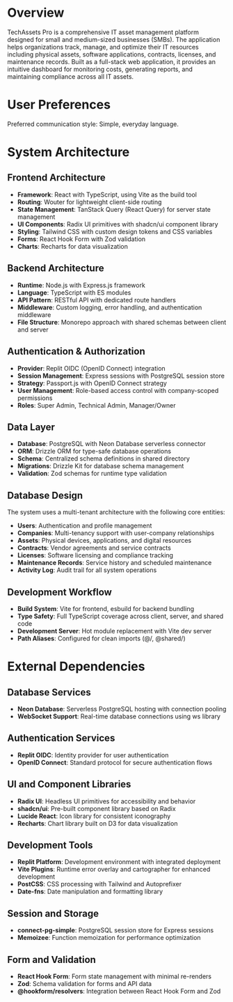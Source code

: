 # Overview

TechAssets Pro is a comprehensive IT asset management platform designed for small and medium-sized businesses (SMBs). The application helps organizations track, manage, and optimize their IT resources including physical assets, software applications, contracts, licenses, and maintenance records. Built as a full-stack web application, it provides an intuitive dashboard for monitoring costs, generating reports, and maintaining compliance across all IT assets.

# User Preferences

Preferred communication style: Simple, everyday language.

# System Architecture

## Frontend Architecture
- **Framework**: React with TypeScript, using Vite as the build tool
- **Routing**: Wouter for lightweight client-side routing
- **State Management**: TanStack Query (React Query) for server state management
- **UI Components**: Radix UI primitives with shadcn/ui component library
- **Styling**: Tailwind CSS with custom design tokens and CSS variables
- **Forms**: React Hook Form with Zod validation
- **Charts**: Recharts for data visualization

## Backend Architecture
- **Runtime**: Node.js with Express.js framework
- **Language**: TypeScript with ES modules
- **API Pattern**: RESTful API with dedicated route handlers
- **Middleware**: Custom logging, error handling, and authentication middleware
- **File Structure**: Monorepo approach with shared schemas between client and server

## Authentication & Authorization
- **Provider**: Replit OIDC (OpenID Connect) integration
- **Session Management**: Express sessions with PostgreSQL session store
- **Strategy**: Passport.js with OpenID Connect strategy
- **User Management**: Role-based access control with company-scoped permissions
- **Roles**: Super Admin, Technical Admin, Manager/Owner

## Data Layer
- **Database**: PostgreSQL with Neon Database serverless connector
- **ORM**: Drizzle ORM for type-safe database operations
- **Schema**: Centralized schema definitions in shared directory
- **Migrations**: Drizzle Kit for database schema management
- **Validation**: Zod schemas for runtime type validation

## Database Design
The system uses a multi-tenant architecture with the following core entities:
- **Users**: Authentication and profile management
- **Companies**: Multi-tenancy support with user-company relationships
- **Assets**: Physical devices, applications, and digital resources
- **Contracts**: Vendor agreements and service contracts
- **Licenses**: Software licensing and compliance tracking
- **Maintenance Records**: Service history and scheduled maintenance
- **Activity Log**: Audit trail for all system operations

## Development Workflow
- **Build System**: Vite for frontend, esbuild for backend bundling
- **Type Safety**: Full TypeScript coverage across client, server, and shared code
- **Development Server**: Hot module replacement with Vite dev server
- **Path Aliases**: Configured for clean imports (@/, @shared/)

# External Dependencies

## Database Services
- **Neon Database**: Serverless PostgreSQL hosting with connection pooling
- **WebSocket Support**: Real-time database connections using ws library

## Authentication Services
- **Replit OIDC**: Identity provider for user authentication
- **OpenID Connect**: Standard protocol for secure authentication flows

## UI and Component Libraries
- **Radix UI**: Headless UI primitives for accessibility and behavior
- **shadcn/ui**: Pre-built component library based on Radix
- **Lucide React**: Icon library for consistent iconography
- **Recharts**: Chart library built on D3 for data visualization

## Development Tools
- **Replit Platform**: Development environment with integrated deployment
- **Vite Plugins**: Runtime error overlay and cartographer for enhanced development
- **PostCSS**: CSS processing with Tailwind and Autoprefixer
- **Date-fns**: Date manipulation and formatting library

## Session and Storage
- **connect-pg-simple**: PostgreSQL session store for Express sessions
- **Memoizee**: Function memoization for performance optimization

## Form and Validation
- **React Hook Form**: Form state management with minimal re-renders
- **Zod**: Schema validation for forms and API data
- **@hookform/resolvers**: Integration between React Hook Form and Zod